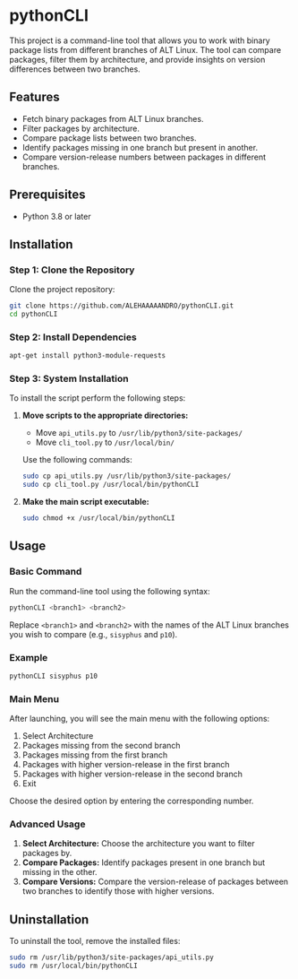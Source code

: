 # pythonCLI

This project is a command-line tool that allows you to work with binary package lists from different branches of ALT Linux. The tool can compare packages, filter them by architecture, and provide insights on version differences between two branches.

## Features

- Fetch binary packages from ALT Linux branches.
- Filter packages by architecture.
- Compare package lists between two branches.
- Identify packages missing in one branch but present in another.
- Compare version-release numbers between packages in different branches.

## Prerequisites

- Python 3.8 or later

## Installation

### Step 1: Clone the Repository

Clone the project repository:

```bash
git clone https://github.com/ALEHAAAAANDRO/pythonCLI.git
cd pythonCLI
```

### Step 2: Install Dependencies


```bash
apt-get install python3-module-requests
```

### Step 3: System Installation

To install the script perform the following steps:

1. **Move scripts to the appropriate directories:**

   - Move `api_utils.py` to `/usr/lib/python3/site-packages/`
   - Move `cli_tool.py` to `/usr/local/bin/`

   Use the following commands:

   ```bash
   sudo cp api_utils.py /usr/lib/python3/site-packages/
   sudo cp cli_tool.py /usr/local/bin/pythonCLI
   ```

2. **Make the main script executable:**

   ```bash
   sudo chmod +x /usr/local/bin/pythonCLI
   ```

## Usage

### Basic Command

Run the command-line tool using the following syntax:

```bash
pythonCLI <branch1> <branch2>
```

Replace `<branch1>` and `<branch2>` with the names of the ALT Linux branches you wish to compare (e.g., `sisyphus` and `p10`).

### Example

```bash
pythonCLI sisyphus p10
```

### Main Menu

After launching, you will see the main menu with the following options:

1. Select Architecture
2. Packages missing from the second branch
3. Packages missing from the first branch
4. Packages with higher version-release in the first branch
5. Packages with higher version-release in the second branch
6. Exit

Choose the desired option by entering the corresponding number.

### Advanced Usage

1. **Select Architecture:** Choose the architecture you want to filter packages by.
2. **Compare Packages:** Identify packages present in one branch but missing in the other.
3. **Compare Versions:** Compare the version-release of packages between two branches to identify those with higher versions.

## Uninstallation

To uninstall the tool, remove the installed files:

```bash
sudo rm /usr/lib/python3/site-packages/api_utils.py
sudo rm /usr/local/bin/pythonCLI
```
